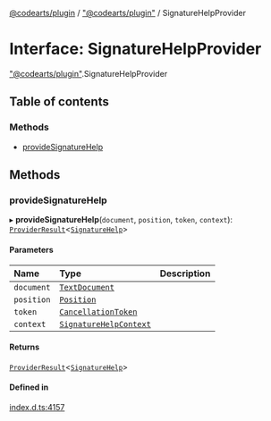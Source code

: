 [@codearts/plugin](../README.md) / ["@codearts/plugin"](../modules/_codearts_plugin_.md) / SignatureHelpProvider

# Interface: SignatureHelpProvider

["@codearts/plugin"](../modules/_codearts_plugin_.md).SignatureHelpProvider

## Table of contents

### Methods

- [provideSignatureHelp](codearts_plugin_.SignatureHelpProvider.md#providesignaturehelp)

## Methods

### provideSignatureHelp

▸ **provideSignatureHelp**(`document`, `position`, `token`, `context`): [`ProviderResult`](../modules/_codearts_plugin_.md#providerresult)<[`SignatureHelp`](../classes/codearts_plugin_.SignatureHelp.md)\>

#### Parameters

| Name | Type | Description |
| :------ | :------ | :------ |
| `document` | [`TextDocument`](codearts_plugin_.TextDocument.md) |  |
| `position` | [`Position`](../classes/codearts_plugin_.Position.md) |  |
| `token` | [`CancellationToken`](codearts_plugin_.CancellationToken.md) |  |
| `context` | [`SignatureHelpContext`](codearts_plugin_.SignatureHelpContext.md) |  |

#### Returns

[`ProviderResult`](../modules/_codearts_plugin_.md#providerresult)<[`SignatureHelp`](../classes/codearts_plugin_.SignatureHelp.md)\>

#### Defined in

[index.d.ts:4157](https://github.com/huaweicloud/cloudide-plugin-api/blob/3b0eee8/index.d.ts#L4157)
